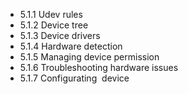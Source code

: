 

- 5.1.1 Udev rules
- 5.1.2 Device tree
- 5.1.3 Device drivers
- 5.1.4 Hardware detection
- 5.1.5 Managing device permission
- 5.1.6 Troubleshooting hardware issues
- 5.1.7 Configurating  device